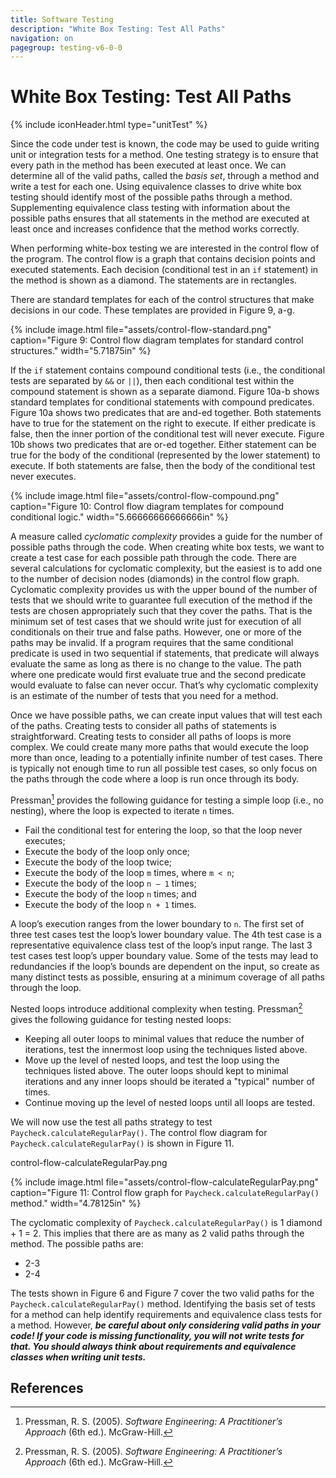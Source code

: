 ```yaml
---
title: Software Testing
description: "White Box Testing: Test All Paths"
navigation: on
pagegroup: testing-v6-0-0
--- 
```


# White Box Testing: Test All Paths
{% include iconHeader.html type="unitTest" %}

Since the code under test is known, the code may be used to guide
writing unit or integration tests for a method. One testing strategy is
to ensure that every path in the method has been executed at least once.
We can determine all of the valid paths, called the *basis set*, through
a method and write a test for each one. Using equivalence classes to
drive white box testing should identify most of the possible paths
through a method. Supplementing equivalence class testing with
information about the possible paths ensures that all statements in the
method are executed at least once and increases confidence that the
method works correctly.

When performing white-box testing we are interested in the control flow
of the program. The control flow is a graph that contains decision
points and executed statements. Each decision (conditional test in an `if`
statement) in the method is shown as a diamond. The statements are in
rectangles.

There are standard templates for each of the control structures that
make decisions in our code. These templates are provided in Figure 9,
a-g.

{% include image.html file="assets/control-flow-standard.png" caption="Figure 9: Control flow diagram templates for standard control structures."  width="5.71875in" %}


If the `if` statement contains compound conditional tests (i.e., the
conditional tests are separated by `&&` or `||`), then each conditional test
within the compound statement is shown as a separate diamond. Figure
10a-b shows standard templates for conditional statements with compound
predicates. Figure 10a shows two predicates that are and-ed together.
Both statements have to true for the statement on the right to execute.
If either predicate is false, then the inner portion of the conditional
test will never execute. Figure 10b shows two predicates that are or-ed
together. Either statement can be true for the body of the conditional
(represented by the lower statement) to execute. If both statements are
false, then the body of the conditional test never executes.

{% include image.html file="assets/control-flow-compound.png" caption="Figure 10: Control flow diagram templates for compound conditional logic."  width="5.66666666666666in" %}


A measure called *cyclomatic complexity* provides a guide for the number
of possible paths through the code. When creating white box tests, we
want to create a test case for each possible path through the code.
There are several calculations for cyclomatic complexity, but the
easiest is to add one to the number of decision nodes (diamonds) in the
control flow graph. Cyclomatic complexity provides us with the upper
bound of the number of tests that we should write to guarantee full
execution of the method if the tests are chosen appropriately such that
they cover the paths. That is the minimum set of test cases that we
should write just for execution of all conditionals on their true and
false paths. However, one or more of the paths may be invalid. If a
program requires that the same conditional predicate is used in two
sequential if statements, that predicate will always evaluate the same
as long as there is no change to the value. The path where one predicate
would first evaluate true and the second predicate would evaluate to
false can never occur. That’s why cyclomatic complexity is an estimate
of the number of tests that you need for a method.

Once we have possible paths, we can create input values that will test
each of the paths. Creating tests to consider all paths of statements is
straightforward. Creating tests to consider all paths of loops is more
complex. We could create many more paths that would execute the loop
more than once, leading to a potentially infinite number of test cases.
There is typically not enough time to run all possible test cases, so
only focus on the paths through the code where a loop is run once
through its body.

Pressman[^Pre] provides the following guidance for testing a simple loop
(i.e., no nesting), where the loop is expected to iterate `n` times.

-   Fail the conditional test for entering the loop, so that the loop never executes;
-   Execute the body of the loop only once;
-   Execute the body of the loop twice;
-   Execute the body of the loop `m` times, where `m < n`;
-   Execute the body of the loop `n – 1` times;
-   Execute the body of the loop `n` times; and
-   Execute the body of the loop `n + 1` times.

A loop’s execution ranges from the lower boundary to `n`. The first set
of three test cases test the loop’s lower boundary value. The 4th test
case is a representative equivalence class test of the loop’s input
range. The last 3 test cases test loop’s upper boundary value. Some of
the tests may lead to redundancies if the loop’s bounds are dependent on
the input, so create as many distinct tests as possible, ensuring at a
minimum coverage of all paths through the loop.

Nested loops introduce additional complexity when testing. Pressman[^Pre] gives the following guidance for testing nested loops:

-   Keeping all outer loops to minimal values that reduce the number of iterations, test the innermost loop using the techniques listed above.
-   Move up the level of nested loops, and test the loop using the techniques listed above. The outer loops should kept to minimal iterations and any inner loops should be iterated a "typical" number of times.
-   Continue moving up the level of nested loops until all loops are tested.

We will now use the test all paths strategy to test
`Paycheck.calculateRegularPay()`. The control flow diagram for
`Paycheck.calculateRegularPay()` is shown in Figure 11.

control-flow-calculateRegularPay.png

{% include image.html file="assets/control-flow-calculateRegularPay.png" caption="Figure 11: Control flow graph for `Paycheck.calculateRegularPay()` method."  width="4.78125in" %}

 
The cyclomatic complexity of `Paycheck.calculateRegularPay()` is 1 diamond + 1 = 2. This implies that there are as many as 2 valid paths through
the method. The possible paths are:

-   2-3
-   2-4

The tests shown in Figure 6 and Figure 7 cover the two valid paths for
the `Paycheck.calculateRegularPay()` method. Identifying the basis set of
tests for a method can help identify requirements and equivalence class
tests for a method. However, ***be careful about only considering valid
paths in your code! If your code is missing functionality, you will not
write tests for that. You should always think about requirements and
equivalence classes when writing unit tests.***

## References

[^Pre]: Pressman, R. S. (2005). *Software Engineering: A Practitioner’s Approach* (6th ed.). McGraw-Hill.